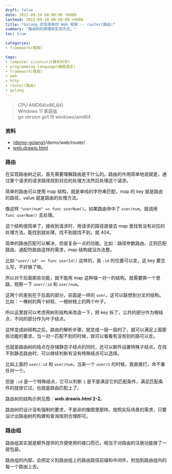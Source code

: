 ```yaml
---
draft: false
date: 2022-09-10 08:00:00 +0800
lastmod: 2022-09-10 08:00:00 +0800
title: "Golang 实现简单的 Web 框架 -- router(路由)"
summary: "路由树的原理和实现方式。"
toc: true

categories:
- framework(框架)

tags:
- computer-science(计算机科学)
- programming-language(编程语言)
- framework(框架)
- web
- http
- router(路由)
- golang
---
```


> CPU AMD64(x86_64)<br/>
> Windows 11 家庭版<br/>
> go version go1.19 windows/amd64

### 资料

- [{demo-golang}](https://github.com/KelipuTe/demo-golang)/demo/web/router/
- <a href="/drawio/computer-science/programming-language/framework/web/web.drawio.html">web.drawio.html</a>

### 路由

在实现路由树之前，首先需要理解路由是干什么的。路由的作用简单地说就是，通过某个请求的请求路径找到对应的处理方法然后处理这个请求。

简单的路由可以使用 map 结构，就是单纯的字符串匹配。map 的 key 就是路由的路径，value 就是路由的处理方法。

像这样 `"user/num" => func userNum()`。如果路由命中了 `user/num`，就调用 `func userNum()` 去处理。

这个结构很简单了，接收到请求时，用请求的路径直接去 map 里找有没有对应的处理方法。能找到就处理，找不到就找不到，就 404。

简单的路由匹配可以解决，但是复杂一点的功能。比如：路径参数路由、正则匹配路由、通配符路由这样的需求，map 结构就没办法整。

比如 `"user/:id" => func userId()` 这样的，我 `:id` 的位置可以变，这 key 要怎么写，不好搞了嘛。

所以对于后面那些功能，就不能用 map 这种强一对一的结构。就需要换一个思路，观察一下 `user/:id` 和 `user/num`。

这两个的差别在于后面的部分，前面是一样的 `user`，这可以联想到分叉的结构。比如：一棵树的两个树杈、一根树枝上的两个叶子。

所以这里就可以考虑用树形结构来改造一下，把 key 拆了，公共的部分作为根结点，不同的部分作为叶子结点。

这样变成树结构之后，路由的解析步骤，就变成一层一层的了，就可以满足上面那些功能的要求，当一对一匹配不到的时候，就可以看看有没有别的路可以走。

也就是路由树的结点在存储静态子结点的同时，还可以额外设置特殊子结点。在找不到静态路由时，可以继续判断有没有特殊结点可以选择。

比如上面的 `user/:id` 和 `user/num`，当来一个 `user/1` 的时候，我直接打，命不重任何一个。

但是 `:id` 是一个特殊结点，它可以判断 `1` 是不是满足它的匹配条件，满足匹配条件的就放它过，也就是路由匹配上了。

路由树的结构示例见图：**web.drawio.html 2-2**。

路由树的设计没有强制的要求，不是非的像图里那样。按照实际场景的需求，只要设计出路由树的构建和查询规则合理即可。

### 路由组

路由组其实就是额外提供的方便使用的接口而已，相当于对路由的注册功能做了一层包装。

路由组的内部，会把定义到路由组上的路由路径前缀和中间件，附加到路由组内的每一个路由上去。
